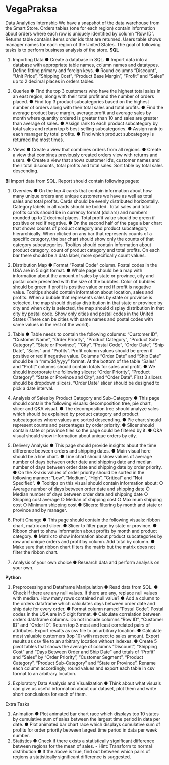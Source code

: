 # VegaPraksa
Data Analytics Internship
We have a snapshot of the data warehouse from the Smart Store. Orders tables (one for each
region) contain information about orders where each row is uniquely identified by column “Row
ID”. Returns table contains items order ids that are returned. Users table shows manager names
for each region of the United States. The goal of following tasks is to perform business analysis
of the store.
**SQL**
1. Importing Data
● Create a database in SQL.
● Import data into a database with appropriate table names, column names and
datatypes. Define fitting primary and foreign keys.
● Round columns “Discount”, “Unit Price”, “Shipping Cost”, “Product Base Margin”,
“Profit” and “Sales” up to 2 decimal places in orders tables.

2. Queries
● Find the top 3 customers who have the highest total sales in an east region,
along with their total profit and the number of orders placed.
● Find top 3 product subcategories based on the highest number of orders along
with their total sales and total profits.
● Find the average product base margin, average profit and average sales by
month where quantity ordered is greater than 10 and sales are greater than
average of sales.
● Assign rank to each product subcategory by total sales and return top 5
best-selling subcategories.
● Assign rank to each manager by total profits.
● Find which product subcategory is returned the most times.

3. Views
● Create a view that combines orders from all regions.
● Create a view that combines previously created orders view with returns and
users.
● Create a view that shows customer id’s, customer names and their total
discounts, total profits and total sales. Sort table by total sales descending.

**BI**
Import data from SQL. Report should contain following pages:
1. Overview
● On the top 4 cards that contain information about how many unique orders and
unique customers we have as well as total sales and total profits. Cards should
be evenly distributed horizontally. Category labels in all cards should be bolded.
Total sales and total profits cards should be in currency format (dollars) and
numbers rounded up to 2 decimal places. Total profit value should be green if
positive or red if negative.
● On the second half of the page a bar chart that shows counts of product category
and product subcategory hierarchically. When clicked on any bar that represents
counts of a specific category, the bar chart should show only the counts of that
category subcategories. Tooltips should contain information about product
category, count of product category and total profits. On each bar there should be
a data label, more specifically count values.

2. Distribution Map
● Format “Postal Code” column. Postal codes in the USA are in 5 digit format.
● Whole page should be a map with information about the amount of sales by state
or province, city and postal code presented with the size of the bubbles. Color of
bubbles should be green if profit is positive value or red if profit is negative value.
Tooltips should contain information about location, sales and profits. When a
bubble that represents sales by state or province is selected, the map should
display distribution in that state or province by city and when city is selected, the
map should display distribution in that city by postal code. Show only cities and
postal codes in the United States (There can be cities with same names and
postal codes with same values in the rest of the world).

3. Table
● Table needs to contain the following columns: “Customer ID”, “Customer Name”,
“Order Priority”, “Product Category”, “Product Sub-Category”, “State or Province”,
”‘City”, “Postal Code”, “Order Date”, “Ship Date”, “Sales” and “Profits”. Profit
column values should be green if positive or red if negative value. Columns
“Order Date” and “Ship Date” should be in “mm/dd/yyyy” format. At the bottom of
the table “Sales” and “Profit” columns should contain totals for sales and profit.
● We should incorporate the following slicers: “Order Priority”, “Product Category”,
“State or Province and City”, and “Order Date”. First 3 slicers should be
dropdown slicers. “Order Date” slicer should be designed to pick a date interval.

4. Analysis of Sales by Product Category and Sub-Category
● This page should contain the following visuals: decomposition tree, pie chart,
slicer and Q&A visual.
● The decomposition tree should analyze sales which should be explained by
product category and product subcategories where values are sorted
descending.
● Pie chart should represent counts and percentages by order priority.
● Slicer should contain state or province tiles so the page could be filtered by it.
● Q&A visual should show information about unique orders by city.

5. Delivery Analysis
● This page should provide insights about the time difference between orders and
shipping dates.
● Main visual here should be a line chart.
● Line chart should show values of average number of days between order date
and shipping date and median number of days between order date and shipping
date by order priority.
● On the X-axis values of order priority should be sorted in the following manner:
“Low”, “Medium”, “High”, “Critical” and “Not Specified”.
● Tooltips on this visual should contain information about:
○ Average number of days between order date and shipping date
○ Median number of days between order date and shipping date
○ Shipping cost average
○ Median of shipping cost
○ Maximum shipping cost
○ Minimum shipping cost
● Slicers: filtering by month and state or province and by manager.

6. Profit Change
● This page should contain the following visuals: ribbon chart, matrix and slicer.
● Slicer to filter page by state or province.
● Ribbon chart to show information about profits by month and product category.
● Matrix to show information about product subcategories by row and unique
orders and profit by column. Add total by column.
● Make sure that ribbon chart filters the matrix but the matrix does not filter the
ribbon chart.

7. Analysis of your own choice
● Research data and perform analysis on your own.

**Python**
1. Preprocessing and Dataframe Manipulation
● Read data from SQL.
● Check if there are any null values. If there are any, replace null values with
median. How many rows contained null value?
● Add a column to the orders dataframe which calculates days between order date
and ship date for every order.
● Format column named “Postal Code”. Postal codes in the USA are in 5 digit
format.
● Calculate correlation between orders dataframe columns. Do not include columns
“Row ID”, “Customer ID” and “Order ID”. Return top 3 most and least correlated
pairs of attributes. Export results as csv file to an arbitrary location.
● Calculate most valuable customers (top 10) with respect to sales amount. Export
results as csv file to an arbitrary location without indexes.
● Create 5 pivot tables that shows the average of columns “Discount”, “Shipping
Cost” and “Days Between Order and Ship Date” and totals of “Profit” and “Sales”
by “Order Priority”, “Customer Segment”, “Product Category”, “Product
Sub-Category” and “State or Province”. Rename each column accordingly, round
values and export each table in csv format to an arbitrary location.

2. Exploratory Data Analysis and Visualization
● Think about what visuals can give us useful information about our dataset, plot
them and write short conclusions for each of them.

Extra Tasks

1. Animation
● Plot animated bar chart race which displays top 10 states by cumulative sum of
sales between the largest time period in data per date.
● Plot animated bar chart race which displays cumulative sum of profits for order
priority between largest time period in data per week number.
2. Statistics
● Check if there exists a statistically significant difference between regions for the
mean of sales. - Hint: Transform to normal distribution
● If the above is true, find out between which pairs of regions a statistically
significant difference is suggested.
